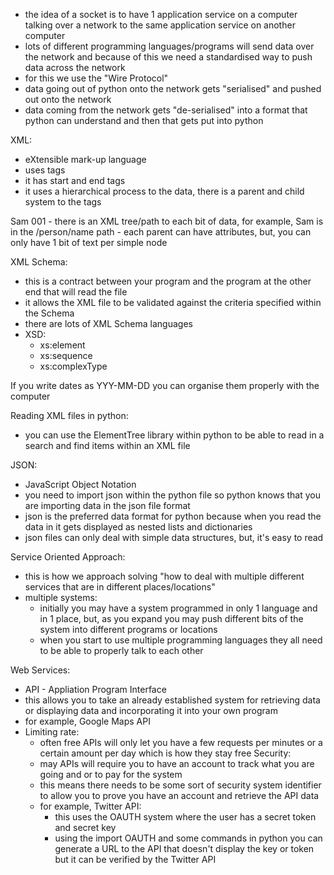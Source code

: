 - the idea of a socket is to have 1 application service on a computer talking over a network to the same application service on another computer
- lots of different programming languages/programs will send data over the network and because of this we need a standardised way to push data across the network
- for this we use the "Wire Protocol"
- data going out of python onto the network gets "serialised" and pushed out onto the network
- data coming from the network gets "de-serialised" into a format that python can understand and then that gets put into python

XML:
  - eXtensible mark-up language
  - uses tags <person> </person>
  - it has start and end tags
  - it uses a hierarchical process to the data, there is a parent and child system to the tags
<person>
  <name>Sam</name>
  <id>001</id>
</person>
  - there is an XML tree/path to each bit of data, for example, Sam is in the /person/name path
  - each parent can have attributes, but, you can only have 1 bit of text per simple node

XML Schema:
  - this is a contract between your program and the program at the other end that will read the file
  - it allows the XML file to be validated against the criteria specified within the Schema
  - there are lots of XML Schema languages
  - XSD:
    - xs:element
    - xs:sequence
    - xs:complexType

If you write dates as YYY-MM-DD you can organise them properly with the computer

Reading XML files in python:
  - you can use the ElementTree library within python to be able to read in a search and find items within an XML file

JSON:
  - JavaScript Object Notation
  - you need to import json within the python file so python knows that you are importing data in the json file format
  - json is the preferred data format for python because when you read the data in it gets displayed as nested lists and dictionaries
  - json files can only deal with simple data structures, but, it's easy to read

Service Oriented Approach:
  - this is how we approach solving "how to deal with multiple different services that are in different places/locations"
  - multiple systems:
    - initially you may have a system programmed in only 1 language and in 1 place, but, as you expand you may push different bits of the system into different programs or locations
    - when you start to use multiple programming languages they all need to be able to properly talk to each other

Web Services:
  - API - Appliation Program Interface
  - this allows you to take an already established system for retrieving data or displaying data and incorporating it into your own program
  - for example, Google Maps API
  - Limiting rate:
    - often free APIs will only let you have a few requests per minutes or a certain amount per day which is how they stay free
  Security:
    - may APIs will require you to have an account to track what you are going and or to pay for the system
    - this means there needs to be some sort of security system identifier to allow you to prove you have an account and retrieve the API data
    - for example, Twitter API:
      - this uses the OAUTH system where the user has a secret token and secret key
      - using the import OAUTH and some commands in python you can generate a URL to the API that doesn't display the key or token but it can be verified by the Twitter API

